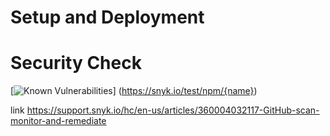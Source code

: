 # Setup and Deployment
<!-- TODO: put the instructions or manual on how to setup the application configuration -->

# Security Check 
[![Known Vulnerabilities](https://snyk.io/test/npm/{name}/badge.svg)]
(https://snyk.io/test/npm/{name})

link https://support.snyk.io/hc/en-us/articles/360004032117-GitHub-scan-monitor-and-remediate
